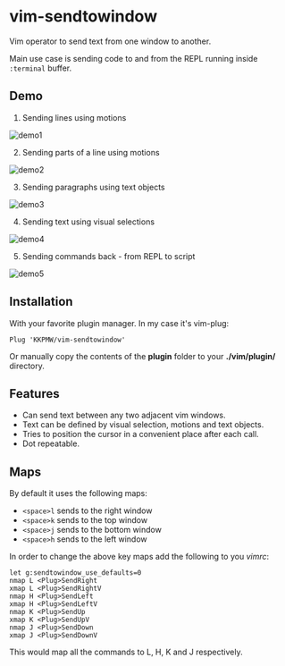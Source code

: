 # vim-sendtowindow

Vim operator to send text from one window to another.

Main use case is sending code to and from the REPL running inside `:terminal` buffer.

## Demo ##

1. Sending lines using motions

![demo1](https://i.imgur.com/qsB11um.gif)

2. Sending parts of a line using motions

![demo2](https://i.imgur.com/wSzV7nV.gif)

3. Sending paragraphs using text objects

![demo3](https://i.imgur.com/gmJ6mow.gif)

4. Sending text using visual selections

![demo4](https://i.imgur.com/mp6F160.gif)

5. Sending commands back - from REPL to script

![demo5](https://i.imgur.com/jhEcq7g.gif)

## Installation ##

With your favorite plugin manager. In my case it's vim-plug:

`Plug 'KKPMW/vim-sendtowindow'`

Or manually copy the contents of the **plugin** folder to your
**./vim/plugin/** directory.

## Features ##

* Can send text between any two adjacent vim windows.
* Text can be defined by visual selection, motions and text objects.
* Tries to position the cursor in a convenient place after each call.
* Dot repeatable.

## Maps ##

By default it uses the following maps:

* `<space>l` sends to the right window
* `<space>k` sends to the top window
* `<space>j` sends to the bottom window
* `<space>h` sends to the left window

In order to change the above key maps add the following to you *vimrc*:

    let g:sendtowindow_use_defaults=0
    nmap L <Plug>SendRight
    xmap L <Plug>SendRightV
    nmap H <Plug>SendLeft
    xmap H <Plug>SendLeftV
    nmap K <Plug>SendUp
    xmap K <Plug>SendUpV
    nmap J <Plug>SendDown
    xmap J <Plug>SendDownV

This would map all the commands to L, H, K and J respectively.


